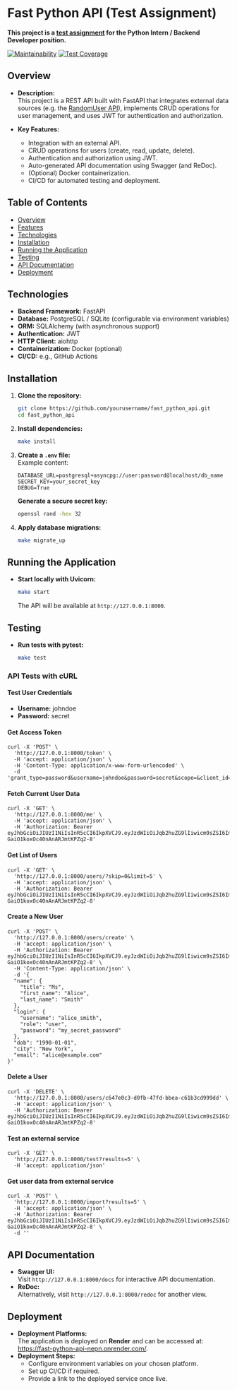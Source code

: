 # Fast Python API (Test Assignment)

**This project is a [test assignment](https://basalt-crabapple-753.notion.site/Python-150fd978e02c800b91b3eabcb85a57b0) for the Python Intern / Backend Developer position.**

[![Maintainability](https://api.codeclimate.com/v1/badges/3330a77ad116c8b50205/maintainability)](https://codeclimate.com/github/Asgef/fast_python_api/maintainability) [![Test Coverage](https://api.codeclimate.com/v1/badges/3330a77ad116c8b50205/test_coverage)](https://codeclimate.com/github/Asgef/fast_python_api/test_coverage)

## Overview

- **Description:**\
  This project is a REST API built with FastAPI that integrates external data sources (e.g. the [RandomUser API](https://randomuser.me)), implements CRUD operations for user management, and uses JWT for authentication and authorization.

- **Key Features:**

  - Integration with an external API.
  - CRUD operations for users (create, read, update, delete).
  - Authentication and authorization using JWT.
  - Auto-generated API documentation using Swagger (and ReDoc).
  - (Optional) Docker containerization.
  - CI/CD for automated testing and deployment.

## Table of Contents

- [Overview](#overview)
- [Features](#features)
- [Technologies](#technologies)
- [Installation](#installation)
- [Running the Application](#running-the-application)
- [Testing](#testing)
- [API Documentation](#api-documentation)
- [Deployment](#deployment)

## Technologies

- **Backend Framework:** FastAPI
- **Database:** PostgreSQL / SQLite (configurable via environment variables)
- **ORM:** SQLAlchemy (with asynchronous support)
- **Authentication:** JWT
- **HTTP Client:** aiohttp
- **Containerization:** Docker (optional)
- **CI/CD:** e.g., GitHub Actions

## Installation

1. **Clone the repository:**

   ```bash
   git clone https://github.com/yourusername/fast_python_api.git
   cd fast_python_api
   ```

2. **Install dependencies:**

   ```bash
   make install
   ```

3. **Create a `.env` file:**\
   Example content:

   ```env
   DATABASE_URL=postgresql+asyncpg://user:password@localhost/db_name
   SECRET_KEY=your_secret_key
   DEBUG=True
   ```

   **Generate a secure secret key:**

   ```bash
   openssl rand -hex 32
   ```

4. **Apply database migrations:**

   ```bash
   make migrate_up
   ```

## Running the Application

- **Start locally with Uvicorn:**
  ```bash
  make start
  ```
  The API will be available at `http://127.0.0.1:8000`.

## Testing

- **Run tests with pytest:**
  ```bash
  make test
  ```

### API Tests with cURL

#### Test User Credentials

- **Username:** johndoe
- **Password:** secret

#### Get Access Token

```
curl -X 'POST' \                                                                          
  'http://127.0.0.1:8000/token' \
  -H 'accept: application/json' \
  -H 'Content-Type: application/x-www-form-urlencoded' \
  -d 'grant_type=password&username=johndoe&password=secret&scope=&client_id=string&client_secret=string'
```

#### Fetch Current User Data

```
curl -X 'GET' \
  'http://127.0.0.1:8000/me' \
  -H 'accept: application/json' \
  -H 'Authorization: Bearer eyJhbGciOiJIUzI1NiIsInR5cCI6IkpXVCJ9.eyJzdWIiOiJqb2huZG9lIiwicm9sZSI6ImFkbWluIiwiaWQiOiI2YzNiMzYwOS02ZmFlLTRhNzEtYTlmZC05NGVhYWJmMTJjOWEiLCJleHAiOjE3NDA2NjU0NDd9.fBFqZ3fACGRT_6P-GaiO1koxOc40nAnARJmtKPZq2-8'
```

#### Get List of Users
```
curl -X 'GET' \
  'http://127.0.0.1:8000/users/?skip=0&limit=5' \
  -H 'accept: application/json' \
  -H 'Authorization: Bearer eyJhbGciOiJIUzI1NiIsInR5cCI6IkpXVCJ9.eyJzdWIiOiJqb2huZG9lIiwicm9sZSI6ImFkbWluIiwiaWQiOiI2YzNiMzYwOS02ZmFlLTRhNzEtYTlmZC05NGVhYWJmMTJjOWEiLCJleHAiOjE3NDA2NjU0NDd9.fBFqZ3fACGRT_6P-GaiO1koxOc40nAnARJmtKPZq2-8'
```

#### Create a New User

```
curl -X 'POST' \
  'http://127.0.0.1:8000/users/create' \
  -H 'accept: application/json' \
  -H 'Authorization: Bearer eyJhbGciOiJIUzI1NiIsInR5cCI6IkpXVCJ9.eyJzdWIiOiJqb2huZG9lIiwicm9sZSI6ImFkbWluIiwiaWQiOiI2YzNiMzYwOS02ZmFlLTRhNzEtYTlmZC05NGVhYWJmMTJjOWEiLCJleHAiOjE3NDA2NjU0NDd9.fBFqZ3fACGRT_6P-GaiO1koxOc40nAnARJmtKPZq2-8' \
  -H 'Content-Type: application/json' \
  -d '{
  "name": {
    "title": "Ms",
    "first_name": "Alice",
    "last_name": "Smith"
  },
  "login": {
    "username": "alice_smith",
    "role": "user",
    "password": "my_secret_password"
  },
  "dob": "1990-01-01",
  "city": "New York",
  "email": "alice@example.com"
}'
```

#### Delete a User

```
curl -X 'DELETE' \
  'http://127.0.0.1:8000/users/c647e0c3-d0fb-47fd-bbea-c61b3cd999dd' \
  -H 'accept: application/json' \
  -H 'Authorization: Bearer eyJhbGciOiJIUzI1NiIsInR5cCI6IkpXVCJ9.eyJzdWIiOiJqb2huZG9lIiwicm9sZSI6ImFkbWluIiwiaWQiOiI2YzNiMzYwOS02ZmFlLTRhNzEtYTlmZC05NGVhYWJmMTJjOWEiLCJleHAiOjE3NDA2NjU0NDd9.fBFqZ3fACGRT_6P-GaiO1koxOc40nAnARJmtKPZq2-8'
```

#### Test an external service

```
curl -X 'GET' \
  'http://127.0.0.1:8000/test?results=5' \
  -H 'accept: application/json'
```

#### Get user data from external service

```
curl -X 'POST' \
  'http://127.0.0.1:8000/import?results=5' \
  -H 'accept: application/json' \
  -H 'Authorization: Bearer eyJhbGciOiJIUzI1NiIsInR5cCI6IkpXVCJ9.eyJzdWIiOiJqb2huZG9lIiwicm9sZSI6ImFkbWluIiwiaWQiOiI2YzNiMzYwOS02ZmFlLTRhNzEtYTlmZC05NGVhYWJmMTJjOWEiLCJleHAiOjE3NDA2NjU0NDd9.fBFqZ3fACGRT_6P-GaiO1koxOc40nAnARJmtKPZq2-8' \
  -d ''
```

## API Documentation

- **Swagger UI:**\
  Visit `http://127.0.0.1:8000/docs` for interactive API documentation.
- **ReDoc:**\
  Alternatively, visit `http://127.0.0.1:8000/redoc` for another view.

## Deployment

- **Deployment Platforms:**\
  The application is deployed on **Render** and can be accessed at: https://fast-python-api-nepn.onrender.com/.
- **Deployment Steps:**
  - Configure environment variables on your chosen platform.
  - Set up CI/CD if required.
  - Provide a link to the deployed service once live.